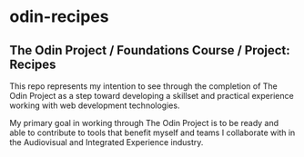 # odin-recipes
## The Odin Project / Foundations Course / Project: Recipes

This repo represents my intention to see through the completion of The Odin Project as a step toward developing a skillset and practical experience working with web development technologies.

My primary goal in working through The Odin Project is to be ready and able to contribute to tools that benefit myself and teams I collaborate with in the Audiovisual and Integrated Experience industry.